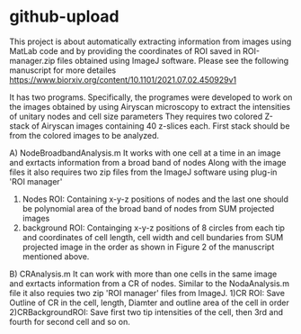 # github-upload
This project is about automatically extracting information from images using MatLab code and by providing the coordinates of ROI saved in ROI-manager.zip files obtained using 
ImageJ software. Please see the following manuscript for more detailes
https://www.biorxiv.org/content/10.1101/2021.07.02.450929v1

It has two programs. Specifically, the programes were developed to work on the images obtained by using Airyscan microscopy to extract the intensities of unitary nodes and cell 
size parameters They requires two colored Z-stack of Airyscan images containing 40 z-slices each. First stack should be from the colored images to be analyzed.

A) NodeBroadbandAnalysis.m
It works with one cell at a time in an image and exrtacts information from a broad band of nodes 
Along with the image files it also requires two zip files from the ImageJ software using plug-in 'ROI manager'
1) Nodes ROI: Containing x-y-z positions of nodes and the last one should be polynomial area of the broad band of nodes from SUM projected images
2) background ROI: Containging x-y-z positions of 8 circles from each tip and coordinates of cell length, cell width and cell bundaries from SUM projected image in the order as
shown in Figure 2 of the manuscript mentioned above. 

B) CRAnalysis.m
It can work with more than one cells in the same image and exrtacts information from a CR of nodes.
Similar to the NodaAnalysis.m file it also requies two zip 'ROI manager' files from ImageJ. 
1)CR ROI: Save Outline of CR in the cell, length, Diamter and outline area of the cell in order 
2)CRBackgroundROI: Save first two tip intensities of the cell, then 3rd and fourth for second cell and so on. 
